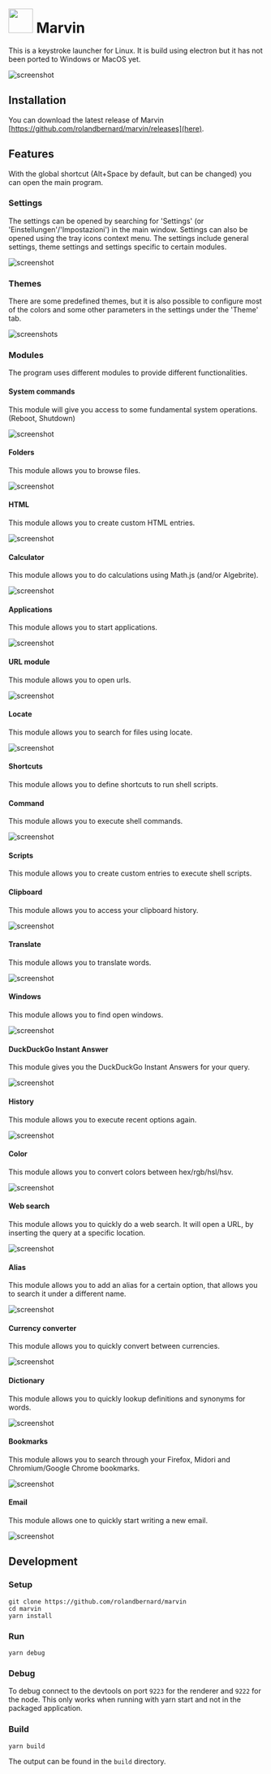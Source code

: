 
<img src="static/logo.png" width="48"/> Marvin
==============================================

This is a keystroke launcher for Linux. It is build using electron but it has not been ported to
Windows or MacOS yet.

![screenshot](assets/main.png)

## Installation

You can download the latest release of Marvin [https://github.com/rolandbernard/marvin/releases](here).

## Features

With the global shortcut (Alt+Space by default, but can be changed) you can open the main program.

### Settings

The settings can be opened by searching for 'Settings' (or 'Einstellungen'/'Impostazioni') in the
main window. Settings can also be opened using the tray icons context menu.
The settings include general settings, theme settings and settings specific to certain modules.

![screenshot](assets/settings.png)

### Themes

There are some predefined themes, but it is also possible to configure most of the colors and
some other parameters in the settings under the 'Theme' tab.

![screenshots](assets/theme.png)

### Modules

The program uses different modules to provide different functionalities.

#### System commands

This module will give you access to some fundamental system operations. (Reboot, Shutdown)

![screenshot](assets/system-commands.png)

#### Folders

This module allows you to browse files.

![screenshot](assets/folders.png)

#### HTML

This module allows you to create custom HTML entries.

![screenshot](assets/html.png)

#### Calculator

This module allows you to do calculations using Math.js (and/or Algebrite).

![screenshot](assets/calculator.png)

#### Applications

This module allows you to start applications.

![screenshot](assets/applications.png)

#### URL module

This module allows you to open urls.

![screenshot](assets/url.png)

#### Locate

This module allows you to search for files using locate.

![screenshot](assets/locate.png)

#### Shortcuts

This module allows you to define shortcuts to run shell scripts.

#### Command

This module allows you to execute shell commands.

![screenshot](assets/command.png)

#### Scripts

This module allows you to create custom entries to execute shell scripts.

#### Clipboard

This module allows you to access your clipboard history.

![screenshot](assets/clipboard.png)

#### Translate

This module allows you to translate words.

![screenshot](assets/translate.png)

#### Windows

This module allows you to find open windows.

![screenshot](assets/windows.png)

#### DuckDuckGo Instant Answer

This module gives you the DuckDuckGo Instant Answers for your query.

![screenshot](assets/duckduckgo.png)

#### History

This module allows you to execute recent options again.

![screenshot](assets/history.png)

#### Color

This module allows you to convert colors between hex/rgb/hsl/hsv.

![screenshot](assets/color.png)

#### Web search

This module allows you to quickly do a web search. It will open a URL, by inserting the query at a specific location.

![screenshot](assets/web-search.png)

#### Alias

This module allows you to add an alias for a certain option, that allows you to search it under a different name.

![screenshot](assets/alias.png)

#### Currency converter

This module allows you to quickly convert between currencies.

![screenshot](assets/currency-converter.png)

#### Dictionary

This module allows you to quickly lookup definitions and synonyms for words.

![screenshot](assets/dictionary.png)

#### Bookmarks

This module allows you to search through your Firefox, Midori and Chromium/Google Chrome bookmarks.

![screenshot](assets/bookmarks.png)

#### Email

This module allows one to quickly start writing a new email.

![screenshot](assets/email.png)

## Development

### Setup

```
git clone https://github.com/rolandbernard/marvin
cd marvin
yarn install
```

### Run

```
yarn debug
```

### Debug

To debug connect to the devtools on port `9223` for the renderer and `9222` for the node.
This only works when running with yarn start and not in the packaged application.

### Build

```
yarn build
```

The output can be found in the `build` directory.

